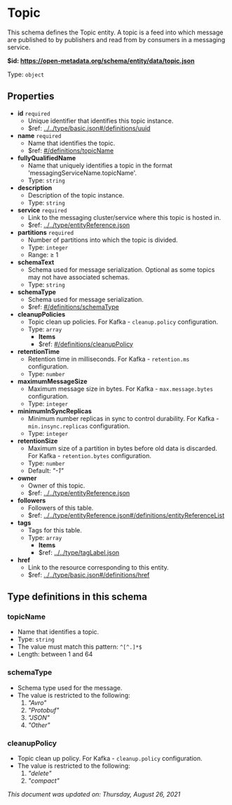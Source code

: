 # Topic

This schema defines the Topic entity. A topic is a feed into which message are published to by publishers and read from by consumers in a messaging service.

<b id="https/open-metadata.org/schema/entity/data/topic.json">&#36;id: https://open-metadata.org/schema/entity/data/topic.json</b>

Type: `object`

## Properties
 - **id** `required`
	 - Unique identifier that identifies this topic instance.
	 - $ref: [../../type/basic.json#/definitions/uuid](../types/basic.md#uuid)
 - **name** `required`
	 - Name that identifies the topic.
	 - $ref: [#/definitions/topicName](#topicname)
 - **fullyQualifiedName**
	 - Name that uniquely identifies a topic in the format 'messagingServiceName.topicName'.
	 - Type: `string`
 - **description**
	 - Description of the topic instance.
	 - Type: `string`
 - **service** `required`
	 - Link to the messaging cluster/service where this topic is hosted in.
	 - $ref: [../../type/entityReference.json](../types/entityreference.md)
 - **partitions** `required`
	 - Number of partitions into which the topic is divided.
	 - Type: `integer`
	 - Range:  &ge; 1
 - **schemaText**
	 - Schema used for message serialization. Optional as some topics may not have associated schemas.
	 - Type: `string`
 - **schemaType**
	 - Schema used for message serialization.
	 - $ref: [#/definitions/schemaType](#schematype)
 - **cleanupPolicies**
	 - Topic clean up policies. For Kafka - `cleanup.policy` configuration.
	 - Type: `array`
		 - **Items**
		 - $ref: [#/definitions/cleanupPolicy](#cleanuppolicy)
 - **retentionTime**
	 - Retention time in milliseconds. For Kafka - `retention.ms` configuration.
	 - Type: `number`
 - **maximumMessageSize**
	 - Maximum message size in bytes. For Kafka - `max.message.bytes` configuration.
	 - Type: `integer`
 - **minimumInSyncReplicas**
	 - Minimum number replicas in sync to control durability. For Kafka - `min.insync.replicas` configuration.
	 - Type: `integer`
 - **retentionSize**
	 - Maximum size of a partition in bytes before old data is discarded. For Kafka - `retention.bytes` configuration.
	 - Type: `number`
	 - Default: _"-1"_
 - **owner**
	 - Owner of this topic.
	 - $ref: [../../type/entityReference.json](../types/entityreference.md)
 - **followers**
	 - Followers of this table.
	 - $ref: [../../type/entityReference.json#/definitions/entityReferenceList](../types/entityreference.md#entityreferencelist)
 - **tags**
	 - Tags for this table.
	 - Type: `array`
		 - **Items**
		 - $ref: [../../type/tagLabel.json](../types/taglabel.md)
 - **href**
	 - Link to the resource corresponding to this entity.
	 - $ref: [../../type/basic.json#/definitions/href](../types/basic.md#href)


## Type definitions in this schema
### topicName

 - Name that identifies a topic.
 - Type: `string`
 - The value must match this pattern: `^[^.]*$`
 - Length: between 1 and 64


### schemaType

 - Schema type used for the message.
 - The value is restricted to the following: 
	 1. _"Avro"_
	 2. _"Protobuf"_
	 3. _"JSON"_
	 4. _"Other"_


### cleanupPolicy

 - Topic clean up policy. For Kafka - `cleanup.policy` configuration.
 - The value is restricted to the following: 
	 1. _"delete"_
	 2. _"compact"_




_This document was updated on: Thursday, August 26, 2021_